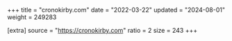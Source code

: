 +++
title = "cronokirby.com"
date = "2022-03-22"
updated = "2024-08-01"
weight = 249283

[extra]
source = "https://cronokirby.com"
ratio = 2
size = 243
+++
